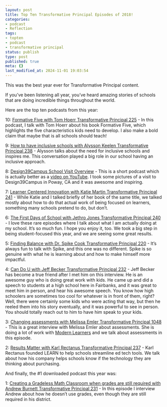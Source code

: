 ```yaml
---
layout: post
title: Top Ten Transformative Principal Episodes of 2018!
categories:
- podcast
- Reflection
tags:
- topten
- podcast
- transformative principal
status: publish
type: post
published: true
meta: {}
last_modified_at: 2024-11-01 19:03:54
---
```


This was the best year ever for Transformative Principal content.

If you’ve been listening all year, you’ve heard amazing stories of schools that are doing incredible things throughout the world.

Here are the top ten podcasts from this year:

10: 
[Formative Five with Tom Hoerr Transformative Principal 225](http://www.transformativeprincipal.org/formative-five-with-tom-hoerr-transformative-principal-225/) - In this podcast, I talk with Tom Hoerr about his book Formative Five, which highlights the five characteristics kids need to develop. I also make a bold claim that maybe that is all schools should teach!

9: 
[How to have inclusive schools with Alysson Keelen Transformative Principal 238](http://www.transformativeprincipal.org/how-to-have-inclusive-schools-with-alysson-keelen-transformative-principal-238/) - Alysson talks about the need for inclusive schools and inspires me. This conversation played a big role in our school having an inclusive approach.

8: 
[Design39Campus School Visit Overview](http://www.transformativeprincipal.org/design39campus-school-visit-overview/) - This is a short podcast which is actually better as a 
[video on YouTube](https://youtu.be/wex7aMseW9M). I took some pictures of a visit to Design39Campus in Poway, CA and it was awesome and inspiring.

7: 
[Learner Centered Innovation with Katie Martin Transformative Principal 241](http://www.transformativeprincipal.org/learner-centered-innovation-with-katie-martin-transformative-principal-241/) - While Katie and I talked briefly of her book of the same title, we talked mostly about how to do that actual work of being focused on learners, something many schools pretend to do, but don’t.

6: 
[The First Days of School with Jethro Jones Transformative Principal 240](http://www.transformativeprincipal.org/the-first-days-of-school-with-jethro-jones-transformative-principal-240/) - I love these rare episodes where I talk about what I am actually doing at my school. It’s so much fun. I hope you enjoy it, too. We took a big step in being student-focused this year, and we are seeing some great results.

5: 
[Finding Balance with Dr. Spike Cook Transformative Principal 220](http://www.transformativeprincipal.org/finding-balance-with-dr-spike-cook-transformative-principal-220/) - It’s always fun to talk with Spike, and this one was no different. Spike is so genuine with what he is learning about and how to make himself more impactful.

4: 
[Can Do U with Jeff Becker Transformative Principal 232](http://www.transformativeprincipal.org/can-do-u-with-jeff-becker-transformative-principal-232/) - Jeff Becker has become a true friend after I met him on this interview. He is an awesome guy who is doing great work with kids. He came up and did a speech to students at a high school here in Fairbanks, and it was great to meet him in person, and hear his awesome speech. You know how high schoolers are sometimes too cool for whatever is in front of them, right? Well, there were certainly some kids who were acting that way, but then he reeled them into his story eventually, and it was powerful to see in person. You should totally reach out to him to have him speak to your kids.

3: 
[Changing assessments with Melissa Emler Transformative Principal 1048](http://www.transformativeprincipal.org/changing-assessments-with-melissa-emler-transformative-principal-1048/) - This is a great interview with Melissa Emler about assessments. She is doing a lot of work with 
[Modern Learners](http://modernlearners.com) and we talk about assessments in this episode.

2: 
[Results Matter with Karl Rectanus Transformative Principal 237](http://www.transformativeprincipal.org/results-matter-with-karl-rectanus-transformative-principal-237/) - Karl Rectanus founded LEARN to help schools streamline ed tech tools. We talk about how his company helps schools know if the technology they are thinking about purchasing.

And finally, the #1 downloaded podcast this year was:

1: 
[Creating a Gradeless Math Classroom when grades are still required with Andrew Burnett Transformative Principal 231](http://www.transformativeprincipal.org/creating-a-gradeless-math-classroom-when-grades-are-still-required-with-andrew-burnett-transformative-principal-231/) - In this episode I interview Andrew about how he doesn’t use grades, even though they are still required in his district.
